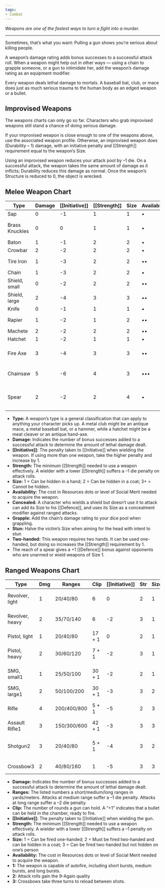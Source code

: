 ```yaml
---
tags:
- Combat
---
```


_Weapons are one of the fastest ways to turn a fight into a murder._

---

Sometimes, that’s what you want: Pulling a gun shows you’re serious about killing people.

A weapon’s damage rating adds bonus successes to a successful attack roll. When a weapon might help out in other ways — using a chain to grapple someone, or a gun to intimidate her, add the weapon’s damage rating as an equipment modifier.

Every weapon deals lethal damage to mortals. A baseball bat, club, or mace does just as much serious trauma to the human body as an edged weapon or a bullet.

## Improvised Weapons

The weapons charts can only go so far. Characters who grab improvised weapons still stand a chance of doing serious damage.

If your improvised weapon is close enough to one of the weapons above, use the associated weapon profile. Otherwise, an improvised weapon does (Durability – 1) damage, with an initiative penalty and [[Strength]] requirement equal to the weapon’s Size.

Using an improvised weapon reduces your attack pool by –1 die. On a successful attack, the weapon takes the same amount of damage as it inflicts; Durability reduces this damage as normal. Once the weapon’s Structure is reduced to 0, the object is wrecked.

## Melee Weapon Chart

| Type           | Damage | [[Initiative]] | [[Strength]] | Size | Availability | Special                |
| -------------- | ------ | ---------- | -------- | ---- | ------------ | ---------------------- |
| Sap            | 0      | -1         | 1        | 1    | •            | Stun                   |
| Brass Knuckles | 0      | 0          | 1        | 1    | •            | Use [[Brawl]] to attack    |
| Baton          | 1      | -1         | 2        | 2    | •            |                        |
| Crowbar        | 2      | -2         | 2        | 2    | •            |                        |
| Tire Iron      | 1      | -3         | 2        | 2    | ••           | +1 [[Defence]]             |
| Chain          | 1      | -3         | 2        | 2    | •            | Grapple                |
| Shield, small  | 0      | -2         | 2        | 2    | ••           | Concealed              |
| Shield, large  | 2      | -4         | 3        | 3    | ••           | Concealed              |
| Knife          | 0      | -1         | 1        | 1    | •            |                        |
| Rapier         | 1      | -2         | 1        | 2    | ••           | Armour Piercing 1      |
| Machete        | 2      | -2         | 2        | 2    | ••           |                        |
| Hatchet        | 1      | -2         | 1        | 1    | •            |                        |
| Fire Axe       | 3      | -4         | 3        | 3    | ••           | 9-again, two-handed    |
| Chainsaw       | 5      | -6         | 4        | 3    | •••          | 9-again, two-handed    |
| Spear          | 2      | -2         | 2        | 4    | •            | +1 [[Defence]], two-handed |

- **Type:** A weapon’s type is a general classification that can apply to anything your character picks up. A metal club might be an antique mace, a metal baseball bat, or a hammer, while a hatchet might be a meat cleaver or an antique hand-axe.
- **Damage:** Indicates the number of bonus successes added to a successful attack to determine the amount of lethal damage dealt.
- **[[Initiative]]:** The penalty taken to [[Initiative]] when wielding the weapon. If using more than one weapon, take the higher penalty and increase by 1.
- **Strength:** The minimum [[Strength]] needed to use a weapon effectively. A wielder with a lower [[Strength]] suffers a –1 die penalty on attack rolls.
- **Size:** 1 = Can be hidden in a hand; 2 = Can be hidden in a coat; 3+ = Cannot be hidden.
- **Availability:** The cost in Resources dots or level of Social Merit needed to acquire the weapon.
- **Concealed:** A character who wields a shield but doesn’t use it to attack can add its Size to his [[Defence]], and uses its Size as a concealment modifier against ranged attacks.
- **Grapple:** Add the chain’s damage rating to your dice pool when grappling.
- **Stun:** Halve the victim’s Size when aiming for the head with intent to stun
- **Two-handed:** This weapon requires two hands. It can be used one-handed, but doing so increases the [[Strength]] requirement by 1.
- The reach of a spear gives a +1 [[Defence]] bonus against opponents who are unarmed or wield weapons of Size 1.

## Ranged Weapons Chart

| Type            | Dmg | Ranges      | Clip   | [[Initiative]] | Str | Size | Availability | Example                   |
| --------------- | --- | ----------- | ------ | ---------- | --- | ---- | ------------ | ------------------------- |
| Revolver, light | 1   | 20/40/80    | 6      | 0          | 2   | 1    | ••           | SW M640 (.38 Special)     |
| Revolver, heavy | 2   | 35/70/140   | 6      | -2         | 3   | 1    | ••           | SW M29 (.44 Magnum)       |
| Pistol, light   | 1   | 20/40/80    | 17 + 1 | 0          | 2   | 1    | •••          | Glock 17 (9mm)            |
| Pistol, heavy   | 2   | 30/60/120   | 7 + 1  | -2         | 3   | 1    | •••          | Colt M1911A1 (.45 ACP)    |
| SMG, small1     | 1   | 25/50/100   | 30 + 1 | -2         | 2   | 1    | •••          | Ingram Mac-10 (9mm)       |
| SMG, large1     | 2   | 50/100/200  | 30 + 1 | -3         | 3   | 2    | •••          | HK MP-5 (9mm)             |
| Rifle           | 4   | 200/400/800 | 5 + 1  | -5         | 2   | 3    | ••           | Remington M-700 (30.06)   |
| Assault Rifle1  | 3   | 150/300/600 | 42 + 1 | -3         | 3   | 3    | •••          | Stery-Aug (5.56mm)        |
| Shotgun2        | 3   | 20/40/80    | 5 + 1  | -4         | 3   | 2    | ••           | Remington M870 (12-gauge) |
| Crossbow3       | 2   | 40/80/160   | 1      | -5         | 3   | 3    | •••          | Arrow or whatever         |

- **Damage:** Indicates the number of bonus successes added to a successful attack to determine the amount of lethal damage dealt.
- **Ranges:** The listed numbers a short/medium/long ranges in yards/meters. Attacks at medium range suffer a –1 die penalty. Attacks at long range suffer a –2 die penalty.
- **Clip:** The number of rounds a gun can hold. A “+1” indicates that a bullet can be held in the chamber, ready to fire.
- **[[Initiative]]:** The penalty taken to [[Initiative]] when wielding the gun.
- **Strength:** The minimum [[Strength]] needed to use a weapon effectively. A wielder with a lower [[Strength]] suffers a –1 penalty on attack rolls.
- **Size:** 1 = Can be fired one-handed; 2 = Must be fired two-handed and can be hidden in a coat; 3 = Can be fired two-handed but not hidden on one’s person
- **Availability:** The cost in Resources dots or level of Social Merit needed to acquire the weapon.
- **1:** The weapon is capable of autofire, including short bursts, medium bursts, and long bursts.
- **2:** Attack rolls gain the 9-Again quality
- **3:** Crossbows take three turns to reload between shots.